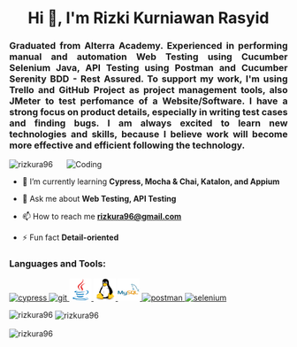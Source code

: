 <h1 align="center">Hi 👋, I'm Rizki Kurniawan Rasyid</h1>
<h3 align="justify">Graduated from Alterra Academy. Experienced in performing manual and automation Web Testing using Cucumber Selenium Java, API Testing using Postman and Cucumber Serenity BDD - Rest Assured. To support my work, I'm using Trello and GitHub Project as project management tools, also JMeter to test perfomance of a Website/Software. I have a strong focus on product details, especially in writing test cases and finding bugs. I am always excited to learn new technologies and skills, because I believe work will become more effective and efficient following the technology.</h3>
<img align="right" alt="Coding" width="400" src="https://media.tenor.com/qJ5evVs-_uUAAAAC/coding.gif"

<p align="left"> <img src="https://komarev.com/ghpvc/?username=rizkura96&label=Profile%20views&color=0e75b6&style=flat" alt="rizkura96" /> </p>

- 🌱 I’m currently learning **Cypress, Mocha & Chai, Katalon, and Appium**

- 💬 Ask me about **Web Testing, API Testing**

- 📫 How to reach me **rizkura96@gmail.com**

- ⚡ Fun fact **Detail-oriented**

<h3 align="left">Languages and Tools:</h3>
<p align="left"> <a href="https://www.cypress.io" target="_blank" rel="noreferrer"> <img src="https://raw.githubusercontent.com/simple-icons/simple-icons/6e46ec1fc23b60c8fd0d2f2ff46db82e16dbd75f/icons/cypress.svg" alt="cypress" width="40" height="40"/> </a> <a href="https://git-scm.com/" target="_blank" rel="noreferrer"> <img src="https://www.vectorlogo.zone/logos/git-scm/git-scm-icon.svg" alt="git" width="40" height="40"/> </a> <a href="https://www.java.com" target="_blank" rel="noreferrer"> <img src="https://raw.githubusercontent.com/devicons/devicon/master/icons/java/java-original.svg" alt="java" width="40" height="40"/> </a> <a href="https://www.linux.org/" target="_blank" rel="noreferrer"> <img src="https://raw.githubusercontent.com/devicons/devicon/master/icons/linux/linux-original.svg" alt="linux" width="40" height="40"/> </a> <a href="https://www.mysql.com/" target="_blank" rel="noreferrer"> <img src="https://raw.githubusercontent.com/devicons/devicon/master/icons/mysql/mysql-original-wordmark.svg" alt="mysql" width="40" height="40"/> </a> <a href="https://postman.com" target="_blank" rel="noreferrer"> <img src="https://www.vectorlogo.zone/logos/getpostman/getpostman-icon.svg" alt="postman" width="40" height="40"/> </a> <a href="https://www.selenium.dev" target="_blank" rel="noreferrer"> <img src="https://raw.githubusercontent.com/detain/svg-logos/780f25886640cef088af994181646db2f6b1a3f8/svg/selenium-logo.svg" alt="selenium" width="40" height="40"/> </a> </p>

<p><img align="left" src="https://github-readme-stats-sigma-five.vercel.app/api/top-langs?username=rizkura96&show_icons=true&locale=en&layout=compact" alt="rizkura96" /></p>

<p>&nbsp;<img align="center" src="https://github-readme-stats-sigma-five.vercel.app/api?username=rizkura96&show_icons=true&locale=en" alt="rizkura96" /></p>

<p><img align="center" src="https://github-readme-streak-stats.herokuapp.com/?user=rizkura96&" alt="rizkura96" /></p>
